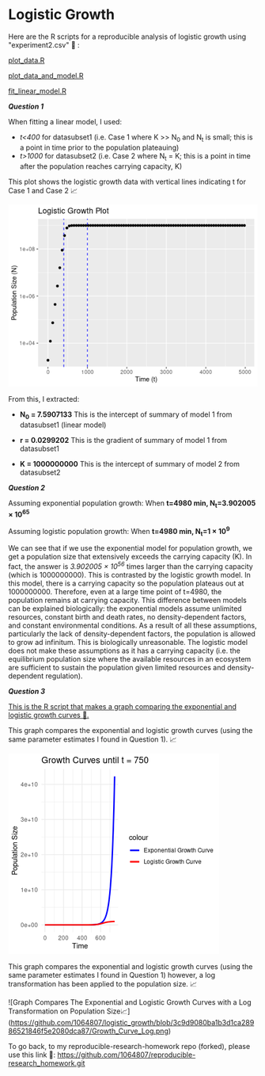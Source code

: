 # Logistic Growth

Here are the R scripts for a reproducible analysis of logistic growth using "experiment2.csv" 🔗 : 

[plot_data.R](https://github.com/1064807/logistic_growth/blob/01eb6b419153414aab758e14dfb69df2191a7393/plot_data.R)

[plot_data_and_model.R](https://github.com/1064807/logistic_growth/blob/9ca903137460af80a789528302aa59906d9a7f11/plot_data_and_model.R)

[fit_linear_model.R](https://github.com/1064807/logistic_growth/blob/9ca903137460af80a789528302aa59906d9a7f11/fit_linear_model.R)

__*Question 1*__

When fitting a linear model, I used:

- *t<400* for datasubset1 (i.e. Case 1 where K >> N<sub>0</sub> and N<sub>t</sub> is small; this is a point in time prior to the population plateauing)
- *t>1000* for datasubset2 (i.e. Case 2 where N<sub>t</sub> = K; this is a point in time after the population reaches carrying capacity, K)

This plot shows the logistic growth data with vertical lines indicating t for Case 1 and Case 2 📈

![Plot showing Logistic Growth Data with Vertical Lines Indicating t for Case 1 and Case 2 📈](https://github.com/1064807/logistic_growth/blob/3c9d9080ba1b3d1ca28986521846f5e2080dca87/plot.png)

From this, I extracted:
- __N<sub>0</sub> = 7.5907133__ This is the intercept of summary of model 1 from datasubset1 (linear model)
  
- __r = 0.0299202__ This is the gradient of summary of model 1 from datasubset1 
  
- __K = 1000000000__ This is the intercept of summary of model 2 from datasubset2

__*Question 2*__

Assuming exponential population growth:
When __t=4980 min, N<sub>t</sub>=3.902005 &times; 10<sup>65</sup>__

Assuming logistic population growth:
When __t=4980 min, N<sub>t</sub>=1 &times; 10<sup>9</sup>__

We can see that if we use the exponential model for population growth, we get a population size that extensively exceeds the carrying capacity (K). In fact, the answer is _3.902005 &times; 10<sup>56</sup>_ times larger than the carrying capacity (which is 1000000000). This is contrasted by the logistic growth model. In this model, there is a carrying capacity so the population plateaus out at 1000000000. Therefore, even at a large time point of t=4980, the population remains at carrying capacity. This difference between models can be explained biologically: the exponential models assume unlimited resources, constant birth and death rates, no density-dependent factors, and constant environmental conditions. As a result of all these assumptions, particularly the lack of density-dependent factors, the population is allowed to grow ad infinitum. This is biologically unreasonable. The logistic model does not make these assumptions as it has a carrying capacity (i.e. the equilibrium population size where the available resources in an ecosystem are sufficient to sustain the population given limited resources and density-dependent regulation).

__*Question 3*__

[This is the R script that makes a graph comparing the exponential and logistic growth curves 🔗.](https://github.com/1064807/logistic_growth/blob/628888e193ad4f3f5d7513a1eea644086640b31b/growth_curve_comparison.R)

This graph compares the exponential and logistic growth curves (using the same
parameter estimates I found in Question 1). 📈

![Graph Compares The Exponential and Logistic Growth Curves 📈](https://github.com/1064807/logistic_growth/blob/3c9d9080ba1b3d1ca28986521846f5e2080dca87/Growth_Curve.png)

This graph compares the exponential and logistic growth curves (using the same
parameter estimates I found in Question 1) however, a log transformation has been applied to the population size. 📈

![Graph Compares The Exponential and Logistic Growth Curves with a Log Transformation on Population Size📈]
(https://github.com/1064807/logistic_growth/blob/3c9d9080ba1b3d1ca28986521846f5e2080dca87/Growth_Curve_Log.png)

To go back, to my reproducible-research-homework repo (forked), please use this link 🔗: https://github.com/1064807/reproducible-research_homework.git

